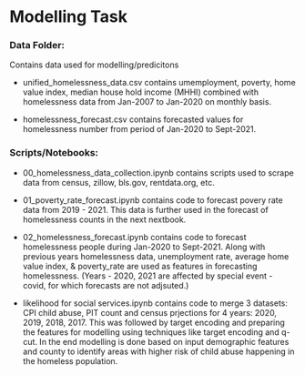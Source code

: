 # Modelling Task

### Data Folder:

Contains data used for modelling/predicitons

- unified_homelessness_data.csv contains umemployment, poverty, home value index, median house hold income (MHHI) combined with homelessness data from Jan-2007 to Jan-2020 on monthly basis.

- homelessness_forecast.csv contains forecasted values for homelessness number from period of Jan-2020 to Sept-2021.


### Scripts/Notebooks:

- 00_homelessness_data_collection.ipynb contains scripts used to scrape data from census, zillow, bls.gov, rentdata.org, etc.

- 01_poverty_rate_forecast.ipynb contains code to forecast povery rate data from 2019 - 2021. This data is further used in the forecast of homelessness counts in the next nextbook.

- 02_homelessness_forecast.ipynb contains code to forecast homelessness people during Jan-2020 to Sept-2021. Along with previous years homelessness data, unemployment rate, average home value index, & poverty_rate are used as features in forecasting homelessness. (Years - 2020, 2021 are affected by special event - covid, for which forecasts are not adjsuted.)

- likelihood for social services.ipynb contains code to merge 3 datasets: CPI child abuse, PIT count and census prjections for 4 years: 2020, 2019, 2018, 2017. This was followed by target encoding and preparing the features for modelling using techniques like target encoding and q-cut. In the end modelling is done based on input demographic features and county to identify areas with higher risk of child abuse happening in the homeless population.

